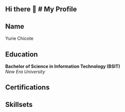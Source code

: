 ## Hi there 👋 # My Profile

## Name
Yurie Chicote

## Education
**Bachelor of Science in Information Technology (BSIT)**  
*New Era University*

## Certifications
<!-- Add your certifications here later -->

## Skillsets
<!-- Add your skills here later -->


<!--
**YurieChicote/YurieChicote** is a ✨ _special_ ✨ repository because its `README.md` (this file) appears on your GitHub profile.

Here are some ideas to get you started:

- 🔭 I’m currently working on ...
- 🌱 I’m currently learning ...
- 👯 I’m looking to collaborate on ...
- 🤔 I’m looking for help with ...
- 💬 Ask me about ...
- 📫 How to reach me: ...
- 😄 Pronouns: ...
- ⚡ Fun fact: ...
-->

